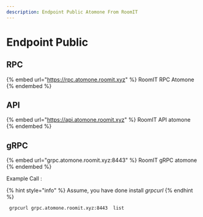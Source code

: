 ```yaml
---
description: Endpoint Public Atomone From RoomIT
---
```


# Endpoint Public

## RPC
{% embed url="https://rpc.atomone.roomit.xyz" %}
RoomIT RPC Atomone
{% endembed %}

## API
{% embed url="https://api.atomone.roomit.xyz" %}
RoomIT API atomone
{% endembed %}

## gRPC
{% embed url="grpc.atomone.roomit.xyz:8443" %}
RoomIT gRPC atomone
{% endembed %}

Example Call :

{% hint style="info" %}
Assume, you have done install _grpcurl_
{% endhint %}

```bash
 grpcurl grpc.atomone.roomit.xyz:8443  list
```

